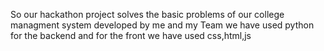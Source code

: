 So our hackathon project solves the basic problems  of our college managment system developed by me and my Team
we have used python for the backend and for the front we have used css,html,js 
